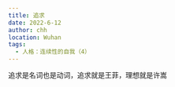 ```yaml
---
title: 追求
date: 2022-6-12
author: chh
location: Wuhan
tags:
  - 人格：连续性的自我（4）
---
```


追求是名词也是动词，追求就是王菲，理想就是许嵩
